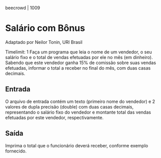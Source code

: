beecrowd | 1009
# Salário com Bônus
Adaptado por Neilor Tonin, URI  Brasil

Timelimit: 1 
Faça um programa que leia o nome de um vendedor, o seu salário fixo e o total de vendas efetuadas por ele no mês (em dinheiro). Sabendo que este vendedor ganha 15% de comissão sobre suas vendas efetuadas, informar o total a receber no final do mês, com duas casas decimais.

## Entrada
O arquivo de entrada contém um texto (primeiro nome do vendedor) e 2 valores de dupla precisão (double) com duas casas decimais, representando o salário fixo do vendedor e montante total das vendas efetuadas por este vendedor, respectivamente.

## Saída
Imprima o total que o funcionário deverá receber, conforme exemplo fornecido.